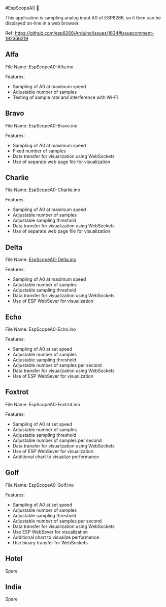 #EspScopeA0 :construction:

This application is sampling analog input A0 of ESP8266, so it then can be displayed on-line in a web browser.

Ref: https://github.com/esp8266/Arduino/issues/1634#issuecomment-192366219


## Alfa
File Name: EspScopeA0-Alfa.ino

Features:
* Sampling of A0 at maximum speed
* Adjustable number of samples
* Testing of sample rate and interference with Wi-Fi


## Bravo
File Name: EspScopeA0-Bravo.ino

Features:
* Sampling of A0 at maximum speed
* Fixed number of samples
* Data transfer for visualization using WebSockets
* Use of separate web page file for visualization


## Charlie
File Name: EspScopeA0-Charlie.ino

Features:
* Sampling of A0 at maximum speed
* Adjustable number of samples
* Adjustable sampling threshold
* Data transfer for visualization using WebSockets
* Use of separate web page file for visualization


## Delta
File Name: [EspScopeA0-Delta.ino](https://github.com/krzychb/EspScopeA0/Delta/EspScopeA0-Delta)

Features:
* Sampling of A0 at maximum speed
* Adjustable number of samples
* Adjustable sampling threshold
* Data transfer for visualization using WebSockets
* Use of ESP WebSever for visualization


## Echo
File Name: EspScopeA0-Echo.ino

Features:
* Sampling of A0 at set speed
* Adjustable number of samples
* Adjustable sampling threshold
* Adjustable number of samples per second
* Data transfer for visualization using WebSockets
* Use of ESP WebSever for visualization


## Foxtrot
File Name: EspScopeA0-Foxtrot.ino

Features:
* Sampling of A0 at set speed
* Adjustable number of samples
* Adjustable sampling threshold
* Adjustable number of samples per second
* Data transfer for visualization using WebSockets
* Use of ESP WebSever for visualization
* Additional chart to visualize performance


## Golf
File Name: EspScopeA0-Golf.ino

Features:
* Sampling of A0 at set speed
* Adjustable number of samples
* Adjustable sampling threshold
* Adjustable number of samples per second
* Data transfer for visualization using WebSockets
* Use ESP WebSever for visualization
* Additional chart to visualize performance
* Use binary transfer for WebSockets

 

## Hotel
Spare


## India
Spare
